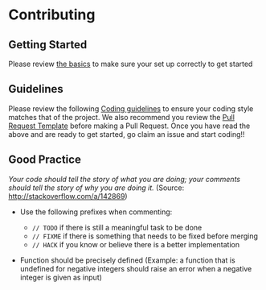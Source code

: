 # Contributing

## Getting Started

Please review [the basics](BASICS/) to make sure your set up correctly to get started

## Guidelines

Please review the following [Coding guidelines](CONTRIBUTING.md) to ensure your coding style matches that of the project. We also recommend you review the [Pull Request Template](PULL_REQUEST_TEMPLATE.md) before making a Pull Request. Once you have read the above and are ready to get started, go claim an issue and start coding!!

## Good Practice

_Your code should tell the story of what you are doing; your comments should tell the story of why you are doing it._
(Source: http://stackoverflow.com/a/142869)

- Use the following prefixes when commenting:
  - `// TODO` if there is still a meaningful task to be done
  - `// FIXME` if there is something that needs to be fixed before merging
  - `// HACK` if you know or believe there is a better implementation

- Function should be precisely defined (Example: a function that is undefined for negative integers should raise an error when a negative integer is given as input)
